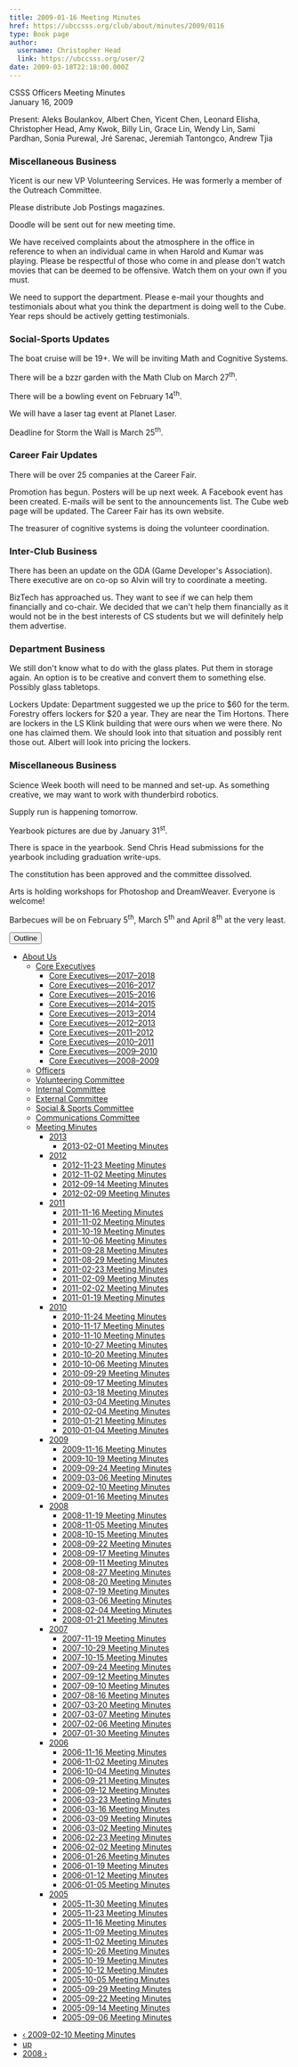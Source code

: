 ```yaml
---
title: 2009-01-16 Meeting Minutes 
href: https://ubccsss.org/club/about/minutes/2009/0116
type: Book page
author:
  username: Christopher Head
  link: https://ubccsss.org/user/2
date: 2009-03-18T22:18:00.000Z
---
```


<div class="field field-name-body field-type-text-with-summary field-label-hidden"><div class="field-items"><div class="field-item even"><p>CSSS Officers Meeting Minutes<br>
January 16, 2009</p>
<p>Present: Aleks Boulankov, Albert Chen, Yicent Chen, Leonard Elisha, Christopher Head, Amy Kwok, Billy Lin, Grace Lin, Wendy Lin, Sami Pardhan, Sonia Purewal, Jr&#xE9; Sarenac, Jeremiah Tantongco, Andrew Tjia</p>
<h3>Miscellaneous Business</h3>
<p>Yicent is our new VP Volunteering Services. He was formerly a member of the Outreach Committee.</p>
<p>Please distribute Job Postings magazines.</p>
<p>Doodle will be sent out for new meeting time.</p>
<p>We have received complaints about the atmosphere in the office in reference to when an individual came in when Harold and Kumar was playing. Please be respectful of those who come in and please don&apos;t watch movies that can be deemed to be offensive. Watch them on your own if you must.</p>
<p>We need to support the department. Please e-mail your thoughts and testimonials about what you think the department is doing well to the Cube. Year reps should be actively getting testimonials.</p>
<h3>Social-Sports Updates</h3>
<p>The boat cruise will be 19+. We will be inviting Math and Cognitive Systems.</p>
<p>There will be a bzzr garden with the Math Club on March 27<sup>th</sup>.</p>
<p>There will be a bowling event on February 14<sup>th</sup>.</p>
<p>We will have a laser tag event at Planet Laser.</p>
<p>Deadline for Storm the Wall is March 25<sup>th</sup>.</p>
<h3>Career Fair Updates</h3>
<p>There will be over 25 companies at the Career Fair.</p>
<p>Promotion has begun. Posters will be up next week. A Facebook event has been created. E-mails will be sent to the announcements list. The Cube web page will be updated. The Career Fair has its own website.</p>
<p>The treasurer of cognitive systems is doing the volunteer coordination.</p>
<h3>Inter-Club Business</h3>
<p>There has been an update on the GDA (Game Developer&apos;s Association). There executive are on co-op so Alvin will try to coordinate a meeting.</p>
<p>BizTech has approached us. They want to see if we can help them financially and co-chair. We decided that we can&apos;t help them financially as it would not be in the best interests of CS students but we will definitely help them advertise.</p>
<h3>Department Business</h3>
<p>We still don&apos;t know what to do with the glass plates. Put them in storage again. An option is to be creative and convert them to something else. Possibly glass tabletops.</p>
<p>Lockers Update: Department suggested we up the price to $60 for the term. Forestry offers lockers for $20 a year. They are near the Tim Hortons. There are lockers in the LS Klink building that were ours when we were there. No one has claimed them. We should look into that situation and possibly rent those out. Albert will look into pricing the lockers.</p>
<h3>Miscellaneous Business</h3>
<p>Science Week booth will need to be manned and set-up. As something creative, we may want to work with thunderbird robotics.</p>
<p>Supply run is happening tomorrow.</p>
<p>Yearbook pictures are due by January 31<sup>st</sup>.</p>
<p>There is space in the yearbook. Send Chris Head submissions for the yearbook including graduation write-ups.</p>
<p>The constitution has been approved and the committee dissolved.</p>
<p>Arts is holding workshops for Photoshop and DreamWeaver. Everyone is welcome!</p>
<p>Barbecues will be on February 5<sup>th</sup>, March 5<sup>th</sup> and April 8<sup>th</sup> at the very least.</p>
</div></div></div>  <div id="book-navigation-2" class="book-navigation">
    <div class="book-toc btn-group pull-right">  <button type="button" class="btn btn-link dropdown-toggle" data-toggle="dropdown"><span class="icon glyphicon glyphicon-list" aria-hidden="true"></span> Outline <span class="caret"></span></button><ul class="dropdown-menu" role="menu"><li class="first last expanded" role="presentation"><a href="/club/about">About Us</a><ul class="dropdown-menu" role="menu"><li class="first expanded" role="presentation"><a href="/club/about/core">Core Executives</a><ul class="dropdown-menu" role="menu"><li class="first leaf" role="presentation"><a href="/content/core-executives%E2%80%942017%E2%80%932018">Core Executives&#x2014;2017&#x2013;2018</a></li>
<li class="leaf" role="presentation"><a href="/content/core-executives%E2%80%942016%E2%80%932017">Core Executives&#x2014;2016&#x2013;2017</a></li>
<li class="leaf" role="presentation"><a href="/content/core-executives%E2%80%942015%E2%80%932016">Core Executives&#x2014;2015&#x2013;2016</a></li>
<li class="leaf" role="presentation"><a href="/club/about/core/2014">Core Executives&#x2014;2014&#x2013;2015</a></li>
<li class="leaf" role="presentation"><a href="/club/about/core/2013">Core Executives&#x2014;2013&#x2013;2014</a></li>
<li class="leaf" role="presentation"><a href="/club/about/core/2012">Core Executives&#x2014;2012&#x2013;2013</a></li>
<li class="leaf" role="presentation"><a href="/club/about/core/2011">Core Executives&#x2014;2011&#x2013;2012</a></li>
<li class="collapsed" role="presentation"><a href="/club/about/core/2010">Core Executives&#x2014;2010&#x2013;2011</a></li>
<li class="leaf" role="presentation"><a href="/club/about/core/2009">Core Executives&#x2014;2009&#x2013;2010</a></li>
<li class="last leaf" role="presentation"><a href="/club/about/core/2008">Core Executives&#x2014;2008&#x2013;2009</a></li>
</ul></li>
<li class="leaf" role="presentation"><a href="/club/about/officers">Officers</a></li>
<li class="leaf" role="presentation"><a href="/club/about/volunteer">Volunteering Committee</a></li>
<li class="leaf" role="presentation"><a href="/club/about/internal">Internal Committee</a></li>
<li class="leaf" role="presentation"><a href="/club/about/external">External Committee</a></li>
<li class="leaf" role="presentation"><a href="/club/about/social-sports">Social &amp; Sports Committee</a></li>
<li class="leaf" role="presentation"><a href="/club/about/communications">Communications Committee</a></li>
<li class="last expanded" role="presentation"><a href="/club/about/minutes">Meeting Minutes</a><ul class="dropdown-menu" role="menu"><li class="first expanded" role="presentation"><a href="/club/about/minutes/2013">2013</a><ul class="dropdown-menu" role="menu"><li class="first last leaf" role="presentation"><a href="/club/about/minutes/2013/0201">2013-02-01 Meeting Minutes</a></li>
</ul></li>
<li class="expanded" role="presentation"><a href="/club/about/minutes/2012">2012</a><ul class="dropdown-menu" role="menu"><li class="first leaf" role="presentation"><a href="/club/about/minutes/2012/1123">2012-11-23 Meeting Minutes</a></li>
<li class="leaf" role="presentation"><a href="/club/about/minutes/2012/1102">2012-11-02 Meeting Minutes</a></li>
<li class="leaf" role="presentation"><a href="/club/about/minutes/2012/0914">2012-09-14 Meeting Minutes</a></li>
<li class="last leaf" role="presentation"><a href="/club/about/minutes/2012/0209">2012-02-09 Meeting Minutes</a></li>
</ul></li>
<li class="expanded" role="presentation"><a href="/club/about/minutes/2011">2011</a><ul class="dropdown-menu" role="menu"><li class="first leaf" role="presentation"><a href="/club/about/minutes/2011/1116">2011-11-16 Meeting Minutes</a></li>
<li class="leaf" role="presentation"><a href="/club/about/minutes/2011/1102">2011-11-02 Meeting Minutes</a></li>
<li class="leaf" role="presentation"><a href="/club/about/minutes/2011/1019">2011-10-19 Meeting Minutes</a></li>
<li class="leaf" role="presentation"><a href="/club/about/minutes/2011/1006">2011-10-06 Meeting Minutes</a></li>
<li class="leaf" role="presentation"><a href="/club/about/minutes/2011/0928">2011-09-28 Meeting Minutes</a></li>
<li class="leaf" role="presentation"><a href="/club/about/minutes/2011/0829">2011-08-29 Meeting Minutes</a></li>
<li class="leaf" role="presentation"><a href="/club/about/minutes/2011/0223">2011-02-23 Meeting Minutes</a></li>
<li class="leaf" role="presentation"><a href="/club/about/minutes/2011/0209">2011-02-09 Meeting Minutes</a></li>
<li class="leaf" role="presentation"><a href="/club/about/minutes/2011/0202">2011-02-02 Meeting Minutes</a></li>
<li class="last leaf" role="presentation"><a href="/club/about/minutes/2011/0119">2011-01-19 Meeting Minutes</a></li>
</ul></li>
<li class="expanded" role="presentation"><a href="/club/about/minutes/2010">2010</a><ul class="dropdown-menu" role="menu"><li class="first leaf" role="presentation"><a href="/club/about/minutes/2010/1124">2010-11-24 Meeting Minutes</a></li>
<li class="leaf" role="presentation"><a href="/club/about/minutes/2010/1117">2010-11-17 Meeting Minutes</a></li>
<li class="leaf" role="presentation"><a href="/club/about/minutes/2010/1110">2010-11-10 Meeting Minutes</a></li>
<li class="leaf" role="presentation"><a href="/club/about/minutes/2010/1027">2010-10-27 Meeting Minutes</a></li>
<li class="leaf" role="presentation"><a href="/club/about/minutes/2010/1020">2010-10-20 Meeting Minutes</a></li>
<li class="leaf" role="presentation"><a href="/club/about/minutes/2010/1006">2010-10-06 Meeting Minutes</a></li>
<li class="leaf" role="presentation"><a href="/club/about/minutes/2010/0929">2010-09-29 Meeting Minutes</a></li>
<li class="leaf" role="presentation"><a href="/club/about/minutes/2010/0917">2010-09-17 Meeting Minutes</a></li>
<li class="leaf" role="presentation"><a href="/club/about/minutes/2010/0318">2010-03-18 Meeting Minutes</a></li>
<li class="leaf" role="presentation"><a href="/club/about/minutes/2010/0304">2010-03-04 Meeting Minutes</a></li>
<li class="leaf" role="presentation"><a href="/club/about/minutes/2010/0204">2010-02-04 Meeting Minutes</a></li>
<li class="leaf" role="presentation"><a href="/club/about/minutes/2010/0121">2010-01-21 Meeting Minutes</a></li>
<li class="last leaf" role="presentation"><a href="/club/about/minutes/2010/0104">2010-01-04 Meeting Minutes</a></li>
</ul></li>
<li class="expanded" role="presentation"><a href="/club/about/minutes/2009">2009</a><ul class="dropdown-menu" role="menu"><li class="first leaf" role="presentation"><a href="/club/about/minutes/2009/1116">2009-11-16 Meeting Minutes</a></li>
<li class="leaf" role="presentation"><a href="/club/about/minutes/2009/1019">2009-10-19 Meeting Minutes</a></li>
<li class="leaf" role="presentation"><a href="/club/about/minutes/2009/0924">2009-09-24 Meeting Minutes</a></li>
<li class="leaf" role="presentation"><a href="/club/about/minutes/2009/0306">2009-03-06 Meeting Minutes</a></li>
<li class="leaf" role="presentation"><a href="/club/about/minutes/2009/0210">2009-02-10 Meeting Minutes</a></li>
<li class="last leaf active" role="presentation"><a href="/club/about/minutes/2009/0116" class="active">2009-01-16 Meeting Minutes</a></li>
</ul></li>
<li class="expanded" role="presentation"><a href="/club/about/minutes/2008">2008</a><ul class="dropdown-menu" role="menu"><li class="first leaf" role="presentation"><a href="/club/about/minutes/2008/1119">2008-11-19 Meeting Minutes</a></li>
<li class="leaf" role="presentation"><a href="/club/about/minutes/2008/1105">2008-11-05 Meeting Minutes</a></li>
<li class="leaf" role="presentation"><a href="/club/about/minutes/2008/1015">2008-10-15 Meeting Minutes</a></li>
<li class="leaf" role="presentation"><a href="/club/about/minutes/2008/0922">2008-09-22 Meeting Minutes</a></li>
<li class="leaf" role="presentation"><a href="/club/about/minutes/2008/0917">2008-09-17 Meeting Minutes</a></li>
<li class="leaf" role="presentation"><a href="/club/about/minutes/2008/0911">2008-09-11 Meeting Minutes</a></li>
<li class="leaf" role="presentation"><a href="/club/about/minutes/2008/0827">2008-08-27 Meeting Minutes</a></li>
<li class="leaf" role="presentation"><a href="/club/about/minutes/2008/0820">2008-08-20 Meeting Minutes</a></li>
<li class="leaf" role="presentation"><a href="/club/about/minutes/2008/0719">2008-07-19 Meeting Minutes</a></li>
<li class="leaf" role="presentation"><a href="/club/about/minutes/2008/0306">2008-03-06 Meeting Minutes</a></li>
<li class="leaf" role="presentation"><a href="/club/about/minutes/2008/0204">2008-02-04 Meeting Minutes</a></li>
<li class="last leaf" role="presentation"><a href="/club/about/minutes/2008/0121">2008-01-21 Meeting Minutes</a></li>
</ul></li>
<li class="expanded" role="presentation"><a href="/club/about/minutes/2007">2007</a><ul class="dropdown-menu" role="menu"><li class="first leaf" role="presentation"><a href="/club/about/minutes/2007/1119">2007-11-19 Meeting Minutes</a></li>
<li class="leaf" role="presentation"><a href="/club/about/minutes/2007/1029">2007-10-29 Meeting Minutes</a></li>
<li class="leaf" role="presentation"><a href="/club/about/minutes/2007/1015">2007-10-15 Meeting Minutes</a></li>
<li class="leaf" role="presentation"><a href="/club/about/minutes/2007/0924">2007-09-24 Meeting Minutes</a></li>
<li class="leaf" role="presentation"><a href="/club/about/minutes/2007/0912">2007-09-12 Meeting Minutes</a></li>
<li class="leaf" role="presentation"><a href="/club/about/minutes/2007/0910">2007-09-10 Meeting Minutes</a></li>
<li class="leaf" role="presentation"><a href="/club/about/minutes/2007/0816">2007-08-16 Meeting Minutes</a></li>
<li class="leaf" role="presentation"><a href="/club/about/minutes/2007/0320">2007-03-20 Meeting Minutes</a></li>
<li class="leaf" role="presentation"><a href="/club/about/minutes/2007/0307">2007-03-07 Meeting Minutes</a></li>
<li class="leaf" role="presentation"><a href="/club/about/minutes/2007/0206">2007-02-06 Meeting Minutes</a></li>
<li class="last leaf" role="presentation"><a href="/club/about/minutes/2007/0130">2007-01-30 Meeting Minutes</a></li>
</ul></li>
<li class="expanded" role="presentation"><a href="/club/about/minutes/2006">2006</a><ul class="dropdown-menu" role="menu"><li class="first leaf" role="presentation"><a href="/club/about/minutes/2006/1116">2006-11-16 Meeting Minutes</a></li>
<li class="leaf" role="presentation"><a href="/club/about/minutes/2006/1102">2006-11-02 Meeting Minutes</a></li>
<li class="leaf" role="presentation"><a href="/club/about/minutes/2006/1004">2006-10-04 Meeting Minutes</a></li>
<li class="leaf" role="presentation"><a href="/club/about/minutes/2006/0921">2006-09-21 Meeting Minutes</a></li>
<li class="leaf" role="presentation"><a href="/club/about/minutes/2006/0912">2006-09-12 Meeting Minutes</a></li>
<li class="leaf" role="presentation"><a href="/club/about/minutes/2006/0323">2006-03-23 Meeting Minutes</a></li>
<li class="leaf" role="presentation"><a href="/club/about/minutes/2006/0316">2006-03-16 Meeting Minutes</a></li>
<li class="leaf" role="presentation"><a href="/club/about/minutes/2006/0309">2006-03-09 Meeting Minutes</a></li>
<li class="leaf" role="presentation"><a href="/club/about/minutes/2006/0302">2006-03-02 Meeting Minutes</a></li>
<li class="leaf" role="presentation"><a href="/club/about/minutes/2006/0223">2006-02-23 Meeting Minutes</a></li>
<li class="leaf" role="presentation"><a href="/club/about/minutes/2006/0202">2006-02-02 Meeting Minutes</a></li>
<li class="leaf" role="presentation"><a href="/club/about/minutes/2006/0126">2006-01-26 Meeting Minutes</a></li>
<li class="leaf" role="presentation"><a href="/club/about/minutes/2006/0119">2006-01-19 Meeting Minutes</a></li>
<li class="leaf" role="presentation"><a href="/club/about/minutes/2006/0112">2006-01-12 Meeting Minutes</a></li>
<li class="last leaf" role="presentation"><a href="/club/about/minutes/2006/0105">2006-01-05 Meeting Minutes</a></li>
</ul></li>
<li class="last expanded" role="presentation"><a href="/club/about/minutes/2005">2005</a><ul class="dropdown-menu" role="menu"><li class="first leaf" role="presentation"><a href="/club/about/minutes/2005/1130">2005-11-30 Meeting Minutes</a></li>
<li class="leaf" role="presentation"><a href="/club/about/minutes/2005/1123">2005-11-23 Meeting Minutes</a></li>
<li class="leaf" role="presentation"><a href="/club/about/minutes/2005/1116">2005-11-16 Meeting Minutes</a></li>
<li class="leaf" role="presentation"><a href="/club/about/minutes/2005/1109">2005-11-09 Meeting Minutes</a></li>
<li class="leaf" role="presentation"><a href="/club/about/minutes/2005/1102">2005-11-02 Meeting Minutes</a></li>
<li class="leaf" role="presentation"><a href="/club/about/minutes/2005/1026">2005-10-26 Meeting Minutes</a></li>
<li class="leaf" role="presentation"><a href="/club/about/minutes/2005/1019">2005-10-19 Meeting Minutes</a></li>
<li class="leaf" role="presentation"><a href="/club/about/minutes/2005/1012">2005-10-12 Meeting Minutes</a></li>
<li class="leaf" role="presentation"><a href="/club/about/minutes/2005/1005">2005-10-05 Meeting Minutes</a></li>
<li class="leaf" role="presentation"><a href="/club/about/minutes/2005/0929">2005-09-29 Meeting Minutes</a></li>
<li class="leaf" role="presentation"><a href="/club/about/minutes/2005/0922">2005-09-22 Meeting Minutes</a></li>
<li class="leaf" role="presentation"><a href="/club/about/minutes/2005/0914">2005-09-14 Meeting Minutes</a></li>
<li class="last leaf" role="presentation"><a href="/club/about/minutes/2005/0906">2005-09-06 Meeting Minutes</a></li>
</ul></li>
</ul></li>
</ul></li>
</ul></div>
        <ul class="pager clearfix">
              <li class="previous"><a href="/club/about/minutes/2009/0210" class="page-previous" title="Go to previous page">&#x2039; 2009-02-10 Meeting Minutes</a></li>
                    <li><a href="/club/about/minutes/2009" class="page-up" title="Go to parent page">up</a></li>
                    <li class="next"><a href="/club/about/minutes/2008" class="page-next" title="Go to next page">2008 &#x203A;</a></li>
          </ul>
    
  </div>
    <footer>
          </footer>